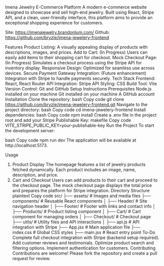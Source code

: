 Imena Jewelry E-Commerce Platform
A modern e-commerce website designed to showcase and sell high-end jewelry. Built using React, Stripe API, and a clean, user-friendly interface, this platform aims to provide an exceptional shopping experience for customers.

Site: https://imenajewelry.brandonlum.com/
Github: https://github.com/bryzle/imena-jewelery-frontend

Features
Product Listing: A visually appealing display of products with descriptions, images, and prices.
Add to Cart: (In Progress) Users can easily add items to their shopping cart for checkout.
Mock Checkout Page: (In Progress) Simulates a checkout process using the Stripe API for inventory display.
Responsive Design: Optimized for seamless use across devices.
Secure Payment Gateway Integration: (Future enhancement) Integration with Stripe to handle payments securely.
Tech Stack
Frontend: React, React Router
API Integration: Stripe API
Styling: CSS
Build Tool: Vite
Version Control: Git and GitHub
Setup Instructions
Prerequisites
Node.js installed on your machine
Git installed on your machine
A GitHub account
Installation
Clone the repository:
bash
Copy code
git clone https://github.com/bryzle/imena-jewelery-frontend.git
Navigate to the project directory:
bash
Copy code
cd imena-jewelery-frontend
Install dependencies:
bash
Copy code
npm install
Create a .env file in the project root and add your Stripe Publishable Key:
makefile
Copy code
VITE_STRIPE_PUBLIC_KEY=your-publishable-key
Run the Project
To start the development server:

bash
Copy code
npm run dev
The application will be available at http://localhost:5173.

Usage
1. Product Display
The homepage features a list of jewelry products fetched dynamically.
Each product includes an image, name, description, and price.
2. Cart and Checkout
Users can add products to their cart and proceed to the checkout page.
The mock checkout page displays the total price and prepares the platform for Stripe integration.
Directory Structure
plaintext
Copy code
src/
├── assets/           # Images and media files
├── components/       # Reusable React components
│   ├── Header/       # Site navigation header
│   ├── Footer/       # Footer with links and contact info
│   ├── Products/     # Product listing component
│   ├── Cart/         # Cart component for managing orders
│   ├── Checkout/     # Checkout page
├── utils/            # Utility files and API interactions
│   ├── api.js        # API integration with Stripe
├── App.jsx           # Main application file
├── index.css         # Global CSS styles
├── main.jsx          # React entry point
To-Do
Complete full checkout integration with Stripe (backend setup required).
Add customer reviews and testimonials.
Optimize product search and filtering options.
Implement authentication for customers.
Contributing
Contributions are welcome! Please fork the repository and create a pull request for review.